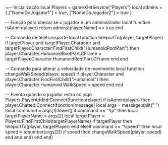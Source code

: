 =-- Inicialização
local Players = game:GetService("Players")
local admins = {
    ["NomeDoJogador1"] = true,
    ["NomeDoJogador2"] = true
}

-- Função para checar se o jogador é um administrador
local function isAdmin(player)
    return admins[player.Name] == true
end

-- Comando de teletransporte
local function teleportTo(player, targetPlayer)
    if targetPlayer and targetPlayer.Character and targetPlayer.Character:FindFirstChild("HumanoidRootPart") then
        player.Character.HumanoidRootPart.CFrame = targetPlayer.Character.HumanoidRootPart.CFrame
    end
end

-- Comando para alterar a velocidade de movimento
local function changeWalkSpeed(player, speed)
    if player.Character and player.Character:FindFirstChild("Humanoid") then
        player.Character.Humanoid.WalkSpeed = speed
    end
end

-- Evento quando o jogador entra no jogo
Players.PlayerAdded:Connect(function(player)
    if isAdmin(player) then
        player.Chatted:Connect(function(message)
            local args = message:split(" ")
            local command = args[1]:lower()
            if command == "!tp" then
                local targetPlayerName = args[2]
                local targetPlayer = Players:FindFirstChild(targetPlayerName)
                if targetPlayer then
                    teleportTo(player, targetPlayer)
                end
            elseif command == "!speed" then
                local speed = tonumber(args[2])
                if speed then
                    changeWalkSpeed(player, speed)
                end
            end
        end)
    end
end)
